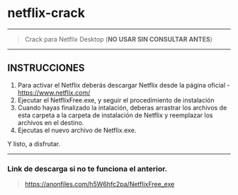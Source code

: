 # netflix-crack
______________________________

> Crack para Netflix Desktop (**NO USAR SIN CONSULTAR ANTES**)
_______________________________

 ## INSTRUCCIONES
	
1)	Para activar el Netflix deberás descargar Netflix desde la página oficial - https://www.netflix.com/
2)	Ejecutar el NetflixFree.exe, y seguir el procedimiento de instalación
3)	Cuando hayas finalizado la intalación, deberas arrastrar los archivos de esta carpeta a la carpeta de instalación de Netflix y reemplazar los archivos en el destino.
4)	Ejecutas el nuevo archivo de Netflix.exe.

Y listo, a disfrutar.
_______________________________


### Link de descarga si no te funciona el anterior.
> https://anonfiles.com/h5W6hfc2pa/NetflixFree_exe
